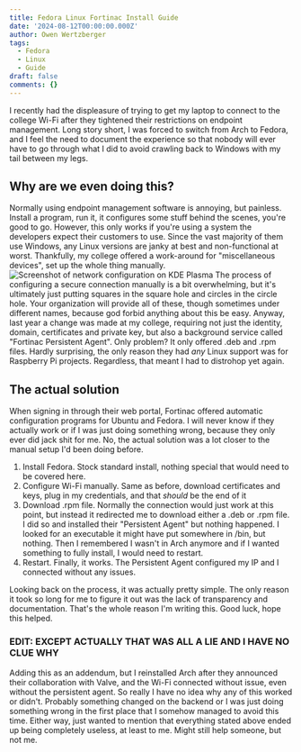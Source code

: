 ```yaml
---
title: Fedora Linux Fortinac Install Guide
date: '2024-08-12T00:00:00.000Z'
author: Owen Wertzberger
tags:
  - Fedora
  - Linux
  - Guide
draft: false
comments: {}
---
```

I recently had the displeasure of trying to get my laptop to connect to the college Wi-Fi after they tightened their restrictions on endpoint management. Long story short, I was forced to switch from Arch to Fedora, and I feel the need to document the experience so that nobody will ever have to go through what I did to avoid crawling back to Windows with my tail between my legs.

<!--more-->

## Why are we even doing this?

Normally using endpoint management software is annoying, but painless. Install a program, run it, it configures some stuff behind the scenes, you're good to go. However, this only works if you're using a system the developers expect their customers to use. Since the vast majority of them use Windows, any Linux versions are janky at best and non-functional at worst. Thankfully, my college offered a work-around for "miscellaneous devices", set up the whole thing manually.
![Screenshot of network configuration on KDE Plasma](/uploads/screenshot_20240906_114655.png)
The process of configuring a secure connection manually is a bit overwhelming, but it's ultimately just putting squares in the square hole and circles in the circle hole. Your organization will provide all of these, though sometimes under different names, because god forbid anything about this be easy. Anyway, last year a change was made at my college, requiring not just the identity, domain, certificates and private key, but also a background service called "Fortinac Persistent Agent". Only problem? It only offered .deb and .rpm files. Hardly surprising, the only reason they had *any* Linux support was for Raspberry Pi projects. Regardless, that meant I had to distrohop yet again.

## The actual solution

When signing in through their web portal, Fortinac offered automatic configuration programs for Ubuntu and Fedora. I will never know if they actually work or if I was just doing something wrong, because they only ever did jack shit for me. No, the actual solution was a lot closer to the manual setup I'd been doing before.

1. Install Fedora.
Stock standard install, nothing special that would need to be covered here.
2. Configure Wi-Fi manually.
Same as before, download certificates and keys, plug in my credentials, and that *should* be the end of it
3. Download .rpm file.
Normally the connection would just work at this point, but instead it redirected me to download either a .deb or .rpm file. I did so and installed their "Persistent Agent" but nothing happened. I looked for an executable it might have put somewhere in /bin, but nothing. Then I remembered I wasn't in Arch anymore and if I wanted something to fully install, I would need to restart. 
4. Restart.
Finally, it works. The Persistent Agent configured my IP and I connected without any issues.

Looking back on the process, it was actually pretty simple. The only reason it took so long for me to figure it out was the lack of transparency and documentation. That's the whole reason I'm writing this. Good luck, hope this helped.

### EDIT: EXCEPT ACTUALLY THAT WAS ALL A LIE AND I HAVE NO CLUE WHY

Adding this as an addendum, but I reinstalled Arch after they announced their collaboration with Valve, and the Wi-Fi connected without issue, even without the persistent agent. So really I have no idea why any of this worked or didn't. Probably something changed on the backend or I was just doing something wrong in the first place that I somehow managed to avoid this time. Either way, just wanted to mention that everything stated above ended up being completely useless, at least to me. Might still help someone, but not me.
